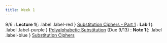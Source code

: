 ```yaml
---
title: Week 1
---
```


9/6
: **Lecture 1**{: .label .label-red } [Substitution Ciphers - Part 1](#)
: **Lab 1**{: .label .label-purple } [Polyalphabetic Substitution](#) (Due 9/13)
: **Note 1**{: .label .label-blue } [Substitution Ciphers](#)